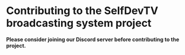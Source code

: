 # Contributing to the SelfDevTV broadcasting system project

**Please consider joining our Discord server before contributing to the project.**
